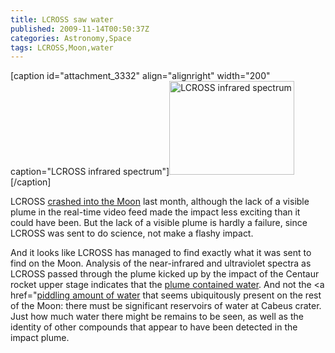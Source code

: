 ```yaml
---
title: LCROSS saw water
published: 2009-11-14T00:50:37Z
categories: Astronomy,Space
tags: LCROSS,Moon,water
---
```


[caption id="attachment_3332" align="alignright" width="200" caption="LCROSS infrared spectrum"]<a href="http://www.nasa.gov/mission_pages/LCROSS/main/LCROSS_results_images.html"><img src="http://blog.chungyc.org/wp-content/uploads/2009/11/402265main_LCROSS_results9_full-200x150.jpg" alt="LCROSS infrared spectrum" title="Infrared spectrum" width="200" height="150" class="size-medium wp-image-3332" /></a>[/caption]

LCROSS <a href="http://blog.chungyc.org/2009/10/lcross-crashes-into-the-moon/">crashed into the Moon</a> last month, although the lack of a visible plume in the real-time video feed made the impact less exciting than it could have been.  But the lack of a visible plume is hardly a failure, since LCROSS was sent to do science, not make a flashy impact.

And it looks like LCROSS has managed to find exactly what it was sent to find on the Moon.  Analysis of the near-infrared and ultraviolet spectra as LCROSS passed through the plume kicked up by the impact of the Centaur rocket upper stage indicates that the <a href="http://www.nasa.gov/mission_pages/LCROSS/main/prelim_water_results.html">plume contained water</a>.  And not the <a href="<a href="http://blog.chungyc.org/2009/09/confirmation-of-water-on-the-moon/">piddling amount of water</a> that seems ubiquitously present on the rest of the Moon: there must be significant reservoirs of water at Cabeus crater.  Just how much water there might be remains to be seen, as well as the identity of other compounds that appear to have been detected in the impact plume.

